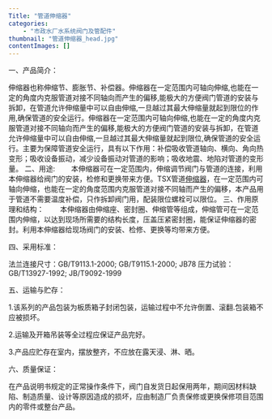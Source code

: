 ```yaml
---
Title: "管道伸缩器"
categories:
    - "市政水厂水系统阀门及管配件"
thumbnail: "管道伸缩器_head.jpg"
contentImages: []
---
```

一、产品简介：

伸缩器也称伸缩节、膨胀节、补偿器。伸缩器在一定范围内可轴向伸缩,也能在一定的角度内克服管道对接不同轴向而产生的偏移,能极大的方便阀门管道的安装与拆卸，在管道允许伸缩量中可以自由伸缩,一旦越过其最大伸缩量就起到限位的作用,确保管道的安全运行。伸缩器在一定范围内可轴向伸缩,也能在一定的角度内克服管道对接不同轴向而产生的偏移,能极大的方便阀门管道的安装与拆卸，在管道允许伸缩量中可以自由伸缩,一旦越过其最大伸缩量就起到限位,确保管道的安全运行。主要为保障管道安全运行，具有以下作用：补偿吸收管道轴向、横向、角向热变形；吸收设备振动，减少设备振动对管道的影响；吸收地震、地陷对管道的变形量。
二、用途:
　　本伸缩器可在一定范围内，伸缩调节阀门与管道的连接，利用本伸缩器给阀门的安装，检修和更换带来方便。TSX管道[伸缩器](http://www.lkfm.net/ProductShow_572.html)，在一定范围内可轴向伸缩，也能在一定的角度范围内克服管道对接不同轴而产生的偏移，本产品用于管道不需要温度补偿，只作拆卸阀门用，配装限位螺栓可以限位。
三、作用原理和结构：
　　本伸缩器由伸缩座、密封圈、伸缩管等组成，伸缩管可在一定范围内伸缩，以达到现场所需要的结构长度，压盖压紧密封圈，能保证伸缩器的密封。利用本伸缩器给现场阀门的安装、检修、更换等均带来方便。

四、采用标准：

法兰连接尺寸：GB/T9113.1-2000; GB/T9115.1-2000; JB78
压力试验：GB/T13927-1992; JB/T9092-1999

五、运输与贮存：

1.该系列的产品包装为板质箱子封闭包装，运输过程中不允许倒置、滚翻.包装箱不应被损坏。

2.运输及开箱吊装等全过程应保证产品完好。

3.产品应贮存在室内，摆放整齐，不应放在露天浸、淋、晒。

六、质量保证：

在产品说明书规定的正常操作条件下，阀门自发货日起保用两年，期间因材料缺陷、制造质量、设计等原因造成的损坏，应由制造厂负责保修或更换保修项目范围内的零件或整台产品。


